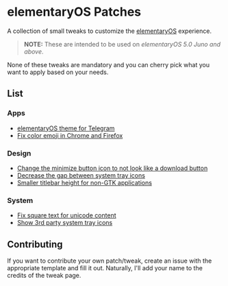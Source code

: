 # elementaryOS Patches
A collection of small tweaks to customize the [elementaryOS](https://elementary.io/) experience.

> __NOTE:__ These are intended to be used on _elementaryOS 5.0 Juno and above_.

None of these tweaks are mandatory and you can cherry pick what you want to apply based on your needs.

## List

### Apps

- [elementaryOS theme for Telegram](apps/elementaryos_theme_for_telegram)
- [Fix color emoji in Chrome and Firefox](apps/fix_color_emoji_in_chrome_and_firefox)

### Design

- [Change the minimize button icon to not look like a download button](design/change_the_minimize_button_icon_to_not_look_like_a_download_button)
- [Decrease the gap between system tray icons](design/decrease_the_gap_between_system_tray_icons)
- [Smaller titlebar height for non-GTK applications](design/smaller_titlebar_for_non-gtk_applications)

### System

- [Fix square text for unicode content](system/fix_square_text_for_unicode_content)
- [Show 3rd party system tray icons](system/show_3rd_party_system_tray_icons)

## Contributing

If you want to contribute your own patch/tweak, create an issue with the appropriate template and fill it out. Naturally, I'll add your name to the credits of the tweak page.